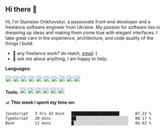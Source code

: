 ## Hi there 👋

Hi, I'm Stanislav Orikhovskyi, a passionate front-end developer and a freelance software engineer from Ukraine. My passion for software lies in dreaming up ideas and making them come true with elegant interfaces. I take great care in the experience, architecture, and code quality of the things I build.

 
- 💼 any freelance work? do reach, [email](mailto:stanislav.orekhovskiy@gmail.com) :)
- 💬 ask me about anything, I am happy to help;

**Languages:**

<code><img height="20" src="https://github.com/Stanislav-Orikhovskyi/stanislav-orikhovskyi/assets/43533425/45831c39-a6c9-44fb-aac6-f4de1e63de90"></code>
<code><img height="20" src="https://github.com/Stanislav-Orikhovskyi/stanislav-orikhovskyi/assets/43533425/2d5ad365-b314-4988-9936-9d5a09741048"></code>
<code><img height="20" src="https://github.com/Stanislav-Orikhovskyi/stanislav-orikhovskyi/assets/43533425/5bffb68a-d4dd-4992-acb9-3fa4de9b8574"></code>
<code><img height="20" src="https://github.com/Stanislav-Orikhovskyi/stanislav-orikhovskyi/assets/43533425/ae737773-9226-42d2-94fd-26d326d2225c"></code>
<code><img height="20" src="https://github.com/Stanislav-Orikhovskyi/stanislav-orikhovskyi/assets/43533425/2f81372c-a60b-4c84-9654-415e0eb3e502"></code>
<code><img height="20" src="https://github.com/Stanislav-Orikhovskyi/stanislav-orikhovskyi/assets/43533425/92202654-87e1-4d64-a4a7-e85a366636a9"></code>
<code><img height="20" src="https://cdn.worldvectorlogo.com/logos/vuex-1.svg"></code>
<code><img height="20" src="https://pinia.vuejs.org/logo.svg"></code>
<code><img height="20" src="https://github.com/Stanislav-Orikhovskyi/stanislav-orikhovskyi/assets/43533425/9c9f81a2-b91e-48bc-844d-68afbfb6df08"></code>
<code><img height="20" src="https://github.com/Stanislav-Orikhovskyi/stanislav-orikhovskyi/assets/43533425/fde92e51-1f93-4079-b76d-e6965b27512c"></code>

**Tools:**
<code><img height="20" src="https://github.com/Stanislav-Orikhovskyi/stanislav-orikhovskyi/assets/43533425/1549ab76-df9c-452a-af1f-97713604d341"></code>
<code><img height="20" src="https://github.com/Stanislav-Orikhovskyi/stanislav-orikhovskyi/assets/43533425/5198f3a0-1100-4860-8366-7fd807b9618c"></code>
<code><img height="20" src="https://github.com/Stanislav-Orikhovskyi/stanislav-orikhovskyi/assets/43533425/20199acf-2efb-4538-9ab1-0aaeda58d7c8"></code>
<code><img height="20" src="https://github.com/Stanislav-Orikhovskyi/stanislav-orikhovskyi/assets/43533425/d797b07e-b9c0-48f4-88bf-496504116335"></code>
<code><img height="20" src="https://github.com/Stanislav-Orikhovskyi/stanislav-orikhovskyi/assets/43533425/4a95f310-24bd-4385-bcab-c0acfc14bcae"></code>
<code><img height="20" src="https://github.com/Stanislav-Orikhovskyi/stanislav-orikhovskyi/assets/43533425/3c5dab2b-ef7b-418e-a86d-fcab878d74a4"></code>



📊 **This week i spent my time on:**
<!--START_SECTION:waka-->

```txt
JavaScript   3 hrs 42 mins   █████████████████████       87.22 %
TypeScript   20 mins         ██░░░░░░░░░░░░░░░░░░░░░░░   08.17 %
Bash         11 mins         █░░░░░░░░░░░░░░░░░░░░░░░░   04.62 %
```

<!--END_SECTION:waka-->
